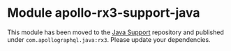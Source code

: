 # Module apollo-rx3-support-java

This module has been moved to the [Java Support](https://github.com/apollographql/apollo-kotlin-java-support) repository and published under `com.apollographql.java:rx3`. Please update your dependencies.
